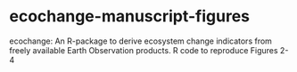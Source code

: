 # ecochange-manuscript-figures
ecochange: An R-package to derive ecosystem change indicators from freely available Earth Observation products.
R code to reproduce Figures 2-4 

